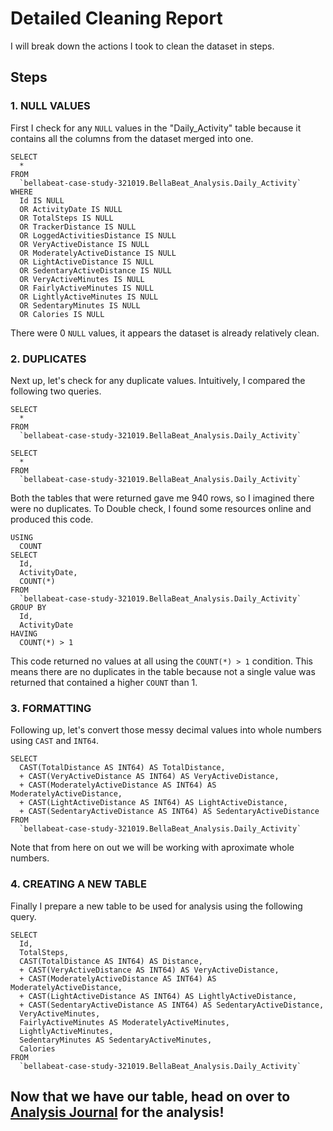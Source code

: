 # Detailed Cleaning Report
I will break down the actions I took to clean the dataset in steps.
## Steps
### 1. NULL VALUES
First I check for any ```NULL``` values in the "Daily_Activity" table because it contains all the columns from the dataset merged into one.
```
SELECT
  *
FROM
  `bellabeat-case-study-321019.BellaBeat_Analysis.Daily_Activity`
WHERE
  Id IS NULL
  OR ActivityDate IS NULL
  OR TotalSteps IS NULL
  OR TrackerDistance IS NULL
  OR LoggedActivitiesDistance IS NULL
  OR VeryActiveDistance IS NULL
  OR ModeratelyActiveDistance IS NULL
  OR LightActiveDistance IS NULL
  OR SedentaryActiveDistance IS NULL
  OR VeryActiveMinutes IS NULL
  OR FairlyActiveMinutes IS NULL
  OR LightlyActiveMinutes IS NULL
  OR SedentaryMinutes IS NULL
  OR Calories IS NULL
  ```
There were 0 ```NULL``` values, it appears the dataset is already relatively clean.

### 2. DUPLICATES
Next up, let's check for any duplicate values. Intuitively, I compared the following two queries.
```
SELECT
  *
FROM
  `bellabeat-case-study-321019.BellaBeat_Analysis.Daily_Activity` 
```
```
SELECT
  *
FROM
  `bellabeat-case-study-321019.BellaBeat_Analysis.Daily_Activity` 
```
Both the tables that were returned gave me 940 rows, so I imagined there were no duplicates. To Double check, I found some resources online and produced this code.
```
USING
  COUNT
SELECT
  Id,
  ActivityDate,
  COUNT(*)
FROM
  `bellabeat-case-study-321019.BellaBeat_Analysis.Daily_Activity`
GROUP BY
  Id,
  ActivityDate
HAVING
  COUNT(*) > 1
```
This code returned no values at all using the ```COUNT(*) > 1``` condition. This means there are no duplicates in the table because not a single value was returned that contained a higher ```COUNT``` than 1.

### 3. FORMATTING
Following up, let's convert those messy decimal values into whole numbers using ```CAST``` and ```INT64```.
```
SELECT
  CAST(TotalDistance AS INT64) AS TotalDistance,
  + CAST(VeryActiveDistance AS INT64) AS VeryActiveDistance,
  + CAST(ModeratelyActiveDistance AS INT64) AS ModeratelyActiveDistance,
  + CAST(LightActiveDistance AS INT64) AS LightActiveDistance,
  + CAST(SedentaryActiveDistance AS INT64) AS SedentaryActiveDistance
FROM
  `bellabeat-case-study-321019.BellaBeat_Analysis.Daily_Activity`
```
Note that from here on out we will be working with aproximate whole numbers.

### 4. CREATING A NEW TABLE
Finally I prepare a new table to be used for analysis using the following query.
```
SELECT
  Id,
  TotalSteps,
  CAST(TotalDistance AS INT64) AS Distance,
  + CAST(VeryActiveDistance AS INT64) AS VeryActiveDistance,
  + CAST(ModeratelyActiveDistance AS INT64) AS ModeratelyActiveDistance,
  + CAST(LightActiveDistance AS INT64) AS LightlyActiveDistance,
  + CAST(SedentaryActiveDistance AS INT64) AS SedentaryActiveDistance,
  VeryActiveMinutes,
  FairlyActiveMinutes AS ModeratelyActiveMinutes,
  LightlyActiveMinutes,
  SedentaryMinutes AS SedentaryActiveMinutes,
  Calories
FROM
  `bellabeat-case-study-321019.BellaBeat_Analysis.Daily_Activity`
```
## Now that we have our table, head on over to [Analysis Journal](https://github.com/ToeKnee013/Capstone-Project-BellaBeat/blob/main/Analysis%20Journal.md) for the analysis!
